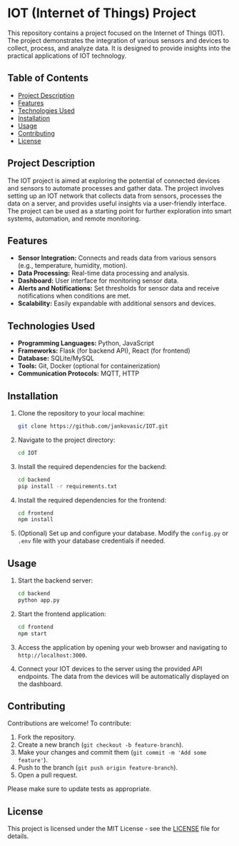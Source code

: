 # IOT (Internet of Things) Project

This repository contains a project focused on the Internet of Things (IOT). The project demonstrates the integration of various sensors and devices to collect, process, and analyze data. It is designed to provide insights into the practical applications of IOT technology.

## Table of Contents

- [Project Description](#project-description)
- [Features](#features)
- [Technologies Used](#technologies-used)
- [Installation](#installation)
- [Usage](#usage)
- [Contributing](#contributing)
- [License](#license)

## Project Description

The IOT project is aimed at exploring the potential of connected devices and sensors to automate processes and gather data. The project involves setting up an IOT network that collects data from sensors, processes the data on a server, and provides useful insights via a user-friendly interface. The project can be used as a starting point for further exploration into smart systems, automation, and remote monitoring.

## Features

- **Sensor Integration:** Connects and reads data from various sensors (e.g., temperature, humidity, motion).
- **Data Processing:** Real-time data processing and analysis.
- **Dashboard:** User interface for monitoring sensor data.
- **Alerts and Notifications:** Set thresholds for sensor data and receive notifications when conditions are met.
- **Scalability:** Easily expandable with additional sensors and devices.

## Technologies Used

- **Programming Languages:** Python, JavaScript
- **Frameworks:** Flask (for backend API), React (for frontend)
- **Database:** SQLite/MySQL
- **Tools:** Git, Docker (optional for containerization)
- **Communication Protocols:** MQTT, HTTP

## Installation

1. Clone the repository to your local machine:

    ```bash
    git clone https://github.com/jankovasic/IOT.git
    ```

2. Navigate to the project directory:

    ```bash
    cd IOT
    ```

3. Install the required dependencies for the backend:

    ```bash
    cd backend
    pip install -r requirements.txt
    ```

4. Install the required dependencies for the frontend:

    ```bash
    cd frontend
    npm install
    ```

5. (Optional) Set up and configure your database. Modify the `config.py` or `.env` file with your database credentials if needed.

## Usage

1. Start the backend server:

    ```bash
    cd backend
    python app.py
    ```

2. Start the frontend application:

    ```bash
    cd frontend
    npm start
    ```

3. Access the application by opening your web browser and navigating to `http://localhost:3000`.

4. Connect your IOT devices to the server using the provided API endpoints. The data from the devices will be automatically displayed on the dashboard.

## Contributing

Contributions are welcome! To contribute:

1. Fork the repository.
2. Create a new branch (`git checkout -b feature-branch`).
3. Make your changes and commit them (`git commit -m 'Add some feature'`).
4. Push to the branch (`git push origin feature-branch`).
5. Open a pull request.

Please make sure to update tests as appropriate.

## License

This project is licensed under the MIT License - see the [LICENSE](LICENSE) file for details.
